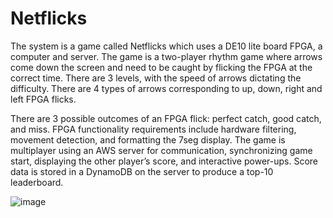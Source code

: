 # Netflicks

The system is a game called Netflicks which uses a DE10 lite board FPGA, a computer and server. The game is a two-player rhythm game where arrows come down the screen and need to be caught by flicking the FPGA at the correct time. There are 3 levels, with the speed of arrows dictating the difficulty. There are 4 types of arrows corresponding to up, down, right and left FPGA flicks.

There are 3 possible outcomes of an FPGA flick: perfect catch, good catch, and miss. FPGA functionality requirements include hardware filtering,
movement detection, and formatting the 7seg display. The game is multiplayer using an AWS server for communication, synchronizing game start, displaying the other player’s score, and interactive power-ups. Score data is stored in a DynamoDB on the server to produce a top-10 leaderboard.


![image](https://github.com/nlewxxs/information-not-processing/assets/69715492/e7fd0077-de35-42c6-92d4-745c81533d6c)



